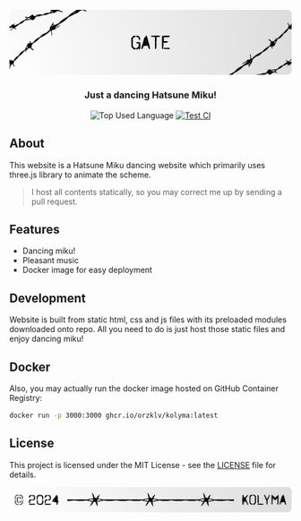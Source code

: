 <p align="center">
    <img src=".github/assets/header.png" alt="Kolyma's {Gate}">
</p>

<p align="center">
    <h3 align="center">Just a dancing Hatsune Miku!</h3>
</p>

<p align="center">
    <img align="center" src="https://img.shields.io/github/languages/top/kolyma-labs/gate?style=flat&logo=nixos&logoColor=ffffff&labelColor=242424&color=242424" alt="Top Used Language">
    <a href="https://github.com/kolyma-labs/gate/actions/workflows/build.yml"><img align="center" src="https://img.shields.io/github/actions/workflow/status/kolyma-labs/gate/build.yml?style=flat&logo=github&logoColor=ffffff&labelColor=242424&color=242424" alt="Test CI"></a>
</p>

</header>

## About

This website is a Hatsune Miku dancing website which primarily uses three.js
library to animate the scheme.

> I host all contents statically, so you may correct me up by sending a pull
> request.

## Features

- Dancing miku!
- Pleasant music
- Docker image for easy deployment

## Development

Website is built from static html, css and js files with its preloaded modules downloaded onto repo.
All you need to do is just host those static files and enjoy dancing miku!

## Docker

Also, you may actually run the docker image hosted on GitHub Container Registry:

```bash
docker run -p 3000:3000 ghcr.io/orzklv/kolyma:latest
```

## License

This project is licensed under the MIT License - see the [LICENSE](LICENSE) file
for details.

<p align="center">
    <img src=".github/assets/footer.png" alt="Kolyma's {Gate}">
</p>
